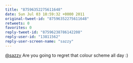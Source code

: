 ```yaml
---
title: "87596352275611648"
date: Sun Jul 03 18:59:32 +0000 2011
original-tweet-id: "87596352275611648"
retweets: 0
favorites: 0
reply-tweet-id: "87596238786142208"
reply-user-id: "13811562"
reply-user-screen-name: "sazzy"
---
```

<a href="https://twitter.com/sazzy">@sazzy</a> Are you going to regret that colour scheme all day :)
